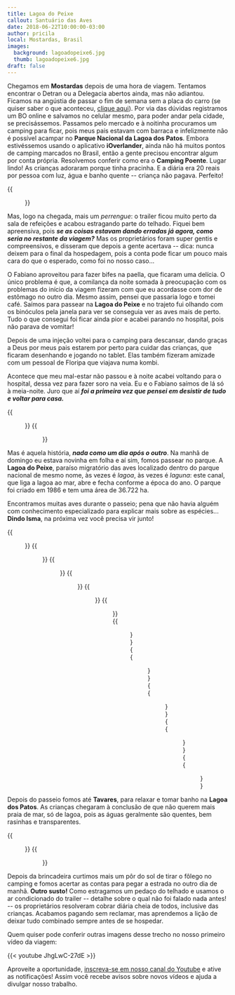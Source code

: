 ```yaml
---
title: Lagoa do Peixe
callout: Santuário das Aves
date: 2018-06-22T10:00:00-03:00
author: pricila
local: Mostardas, Brasil
images:
  background: lagoadopeixe6.jpg
  thumb: lagoadopeixe6.jpg
draft: false
---
```


Chegamos em **Mostardas** depois de uma hora de viagem. Tentamos encontrar o Detran ou a Delegacia abertos ainda, mas não adiantou. Ficamos na angústia de passar o fim de semana sem a placa do carro (se quiser saber o que aconteceu, [clique aqui](/blog/bacupari)). Por via das dúvidas registramos um BO online e salvamos no celular mesmo, para poder andar pela cidade, se precisássemos. Passamos pelo mercado e à noitinha procuramos um camping para ficar, pois meus pais estavam com barraca e infelizmente não é possível acampar no **Parque Nacional da Lagoa dos Patos**. Embora estivéssemos usando o aplicativo **iOverlander**, ainda não há muitos pontos de camping marcados no Brasil, então a gente precisou encontrar algum por conta própria. Resolvemos conferir como era o **Camping Poente**. Lugar lindo! As crianças adoraram porque tinha pracinha. E a diária era 20 reais por pessoa com luz, água e banho quente -- criança não pagava. Perfeito! 

<div class="clearfix">
{{<figure "mostardas1.jpg" "O primeiro pôr do sol de muitos outros lindos que ainda veríamos" "float-center">}}
</div>

Mas, logo na chegada, mais um *perrengue*: o trailer ficou muito perto da sala de refeições e acabou estragando parte do telhado. Fiquei bem apreensiva, pois ***se as coisas estavam dando erradas já agora, como seria no restante da viagem?*** Mas os proprietários foram super gentis e compreensivos, e disseram que depois a gente acertava -- dica: nunca deixem para o final da hospedagem, pois a conta pode ficar um pouco mais cara do que o esperado, como foi no nosso caso...

O Fabiano aproveitou para fazer bifes na paella, que ficaram uma delícia. O único problema é que, a comilança da noite somada à preocupação com os problemas do início da viagem fizeram com que eu acordasse com dor de estômago no outro dia. Mesmo assim, pensei que passaria logo e tomei café. Saímos para passear na **Lagoa do Peixe** e no trajeto fui olhando com os binóculos pela janela para ver se conseguia ver as aves mais de perto. Tudo o que consegui foi ficar ainda pior e acabei parando no hospital, pois não parava de vomitar!

Depois de uma injeção voltei para o camping para descansar, dando graças a Deus por meus pais estarem por perto para cuidar das crianças, que ficaram desenhando e jogando no tablet. Elas também fizeram amizade com um pessoal de Floripa que viajava numa kombi.

Acontece que meu mal-estar não passou e à noite acabei voltando para o hospital, dessa vez para fazer soro na veia. Eu e o Fabiano saímos de lá só à meia-noite. Juro que aí ***foi a primeira vez que pensei em desistir de tudo e voltar para casa.***

<div class="clearfix">
{{<figure "mostardas3.jpg" "Enquanto a mamãe se recuperava, a criançada aproveitou para pintar o 7" "float-left">}}
{{<figure "mostardas2.jpg" "Muita vitamina 'S', hehehe" "float-right">}}
</div>

Mas é aquela história, ***nada como um dia após o outro***. Na manhã de domingo eu estava novinha em folha e aí sim, fomos passear no parque. A **Lagoa do Peixe**, paraíso migratório das aves localizado dentro do parque nacional de mesmo nome, às vezes é *lagoa*, às vezes é *laguna*: este canal, que liga a lagoa ao mar, abre e fecha conforme a época do ano. O parque foi criado em 1986 e tem uma área de 36.722 ha.

Encontramos muitas aves durante o passeio; pena que não havia alguém com conhecimento especializado para explicar mais sobre as espécies... **Dindo Isma**, na próxima vez você precisa vir junto!

<div class="clearfix">
{{<figure "lagoadopeixe1.jpg" "'Estrada' para chegar na praia" "float-left">}}
{{<figure "lagoadopeixe2.jpg" "Nem parece que eu tinha passado o dia anterior no hospital" "float-right">}}
{{<figure "lagoadopeixe2b.jpg" "Turma entusiasmada para o passeio" "float-right">}}
{{<figure "lagoadopeixe2a.jpg" "Vovô participando junto do início da viagem" "float-left">}}
{{<figure "lagoadopeixe3.jpg" "Aves de todas as espécies e tamanhos" "float-left">}}
{{<figure "lagoadopeixe4.jpg" "O que restou de um barco" "float-right">}}
{{<figure "lagoadopeixe5.jpg" "Muitos peixes mortos..." "float-left">}}
{{<figure "lagoadopeixe7.jpg" "... e tartarugas também" "float-right">}}
{{<figure "lagoadopeixe8.jpg" "Nessa época do ano o canal está cheio" "float-left">}}
{{<figure "lagoadopeixe9.jpg" "Os pescadores aproveitam!" "float-right">}}
{{<figure "lagoadopeixe6.jpg" "Paisagem linda e melancólica ao mesmo tempo" "float-center">}}
</div>

Depois do passeio fomos até **Tavares**, para relaxar e tomar banho na **Lagoa dos Patos**. As crianças chegaram à conclusão de que não querem mais praia de mar, só de lagoa, pois as águas geralmente são quentes, bem rasinhas e transparentes.

<div class="clearfix">
{{<figure "lagoadospatos1.jpg" "Vontade de passar vários dias num lugar assim" "float-left">}}
{{<figure "lagoadospatos2.jpg" "Praia agora, só de lagoa" "float-right">}}
</div>

Depois da brincadeira curtimos mais um pôr do sol de tirar o fôlego no camping e fomos acertar as contas para pegar a estrada no outro dia de manhã. **Outro susto!** Como estragamos um pedaço do telhado e usamos o ar condicionado do trailer -- detalhe sobre o qual não foi falado nada antes! -- os proprietários resolveram cobrar diária cheia de todos, inclusive das crianças. Acabamos pagando sem reclamar, mas aprendemos a lição de deixar tudo combinado sempre antes de se hospedar.

Quem quiser pode conferir outras imagens desse trecho no nosso primeiro vídeo da viagem:

{{< youtube JhgLwC-27dE >}}

Aproveite a oportunidade, [inscreva-se em nosso canal do Youtube](https://www.youtube.com/6overlanders?sub_confirmation=1) e ative as notificações! Assim você recebe avisos sobre novos vídeos e ajuda a divulgar nosso trabalho.
